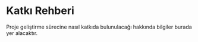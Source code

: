# Katkı Rehberi

Proje geliştirme sürecine nasıl katkıda bulunulacağı hakkında bilgiler burada yer alacaktır.
